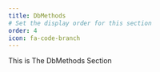 ```yaml
---
title: DbMethods
# Set the display order for this section
order: 4
icon: fa-code-branch
---
```

This is The DbMethods Section